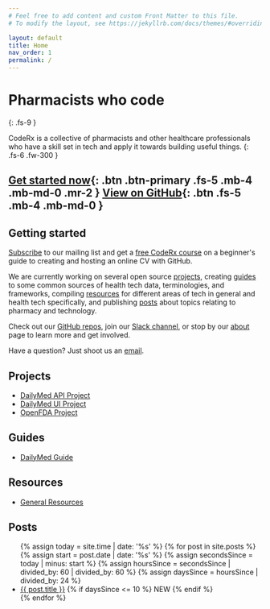 ```yaml
---
# Feel free to add content and custom Front Matter to this file.
# To modify the layout, see https://jekyllrb.com/docs/themes/#overriding-theme-defaults

layout: default
title: Home
nav_order: 1
permalink: /
---
```


# Pharmacists who code
{: .fs-9 }

CodeRx is a collective of pharmacists and other healthcare professionals who have a skill set in tech and apply it towards building useful things.
{: .fs-6 .fw-300 }

[Get started now](#getting-started){: .btn .btn-primary .fs-5 .mb-4 .mb-md-0 .mr-2 } [View on GitHub](https://github.com/coderxio){: .btn .fs-5 .mb-4 .mb-md-0 }
---

## Getting started
[Subscribe](https://mailchi.mp/ac1988c7d7f4/trujlqmy5g) to our mailing list and get a [free CodeRx course](https://mailchi.mp/ac1988c7d7f4/trujlqmy5g) on a beginner's guide to creating and hosting an online CV with GitHub.

We are currently working on several open source [projects](/projects), creating [guides](/guides) to some common sources of health tech data, terminologies, and frameworks, compiling [resources](/resources) for different areas of tech in general and health tech specifically, and publishing [posts](/posts) about topics relating to pharmacy and technology.

Check out our [GitHub repos](https://github.com/coderxio), join our [Slack channel](https://join.slack.com/t/coderx/shared_invite/zt-5b8e9kr4-PsKAVe4crGmECQyyxDIJgQ), or stop by our [about](/about) page to learn more and get involved.

Have a question?  Just shoot us an [email](mailto:info@coderx.io).

## Projects
* [DailyMed API Project](/projects/dailymed-api)
* [DailyMed UI Project](/projects/dailymed-ui)
* [OpenFDA Project](/projects/openfda)

## Guides
* [DailyMed Guide](/guides/dailymed)

## Resources
* [General Resources](/resources/general)

## Posts
<ul class="posts">
   {% assign today = site.time | date: '%s' %}
   {% for post in site.posts %}
      {% assign start = post.date | date: '%s' %}
      {% assign secondsSince = today | minus: start %}
      {% assign hoursSince = secondsSince | divided_by: 60 | divided_by: 60 %}
      {% assign daysSince = hoursSince | divided_by: 24 %}
      <li>
         <a href="{{ post.url }}">{{ post.title }}</a>
         {% if daysSince <= 10 %}
            <span class="label label-green v-align-top">NEW</span>
         {% endif %}   
      </li>
   {% endfor %}
</ul>

